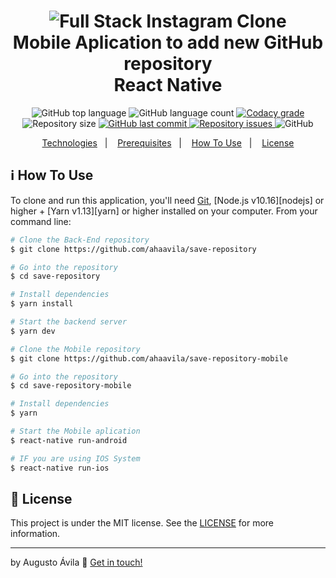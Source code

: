 <h1 align="center">
    <img alt="Full Stack Instagram Clone" src="https://skylab.rocketseat.com.br/api/files/1560759053914.svg" />
    <br>
    Mobile Aplication to add new GitHub repository <br />
    React Native
</h1>

<p align="center">
  <img alt="GitHub top language" src="https://img.shields.io/github/languages/top/ahaavila/save-repository.svg">
  
  <img alt="GitHub language count" src="https://img.shields.io/github/languages/count/ahaavila/save-repository.svg">
  
  <a href="https://www.codacy.com/app/ahaavila/save-repositoryk?utm_source=github.com&amp;utm_medium=referral&amp;utm_content=ahaavila/instagram-fullStack&amp;utm_campaign=Badge_Grade">
    <img alt="Codacy grade" src="https://img.shields.io/codacy/grade/4f87fc059ec846118f2ef2950200b13a.svg">
  </a>
  
  <img alt="Repository size" src="https://img.shields.io/github/repo-size/ahaavila/save-repository.svg">
  <a href="https://github.com/ahaavila/goStack-desafio01/commits/master">
    <img alt="GitHub last commit" src="https://img.shields.io/github/last-commit/ahaavila/save-repository.svg">
  </a>
  
  <a href="https://github.com/ahaavila/save-repository/issues">
    <img alt="Repository issues" src="https://img.shields.io/github/issues/ahaavila/save-repository.svg">
  </a>
  
  <img alt="GitHub" src="https://img.shields.io/github/license/ahaavila/save-repository"> 
  
</p>

<p align="center">
  <a href="#rocket-technologies">Technologies</a>&nbsp;&nbsp;&nbsp;|&nbsp;&nbsp;&nbsp;
  <a href="#warning-prerequisites">Prerequisites</a>&nbsp;&nbsp;&nbsp;|&nbsp;&nbsp;&nbsp;
  <a href="#information_source-how-to-use">How To Use</a>&nbsp;&nbsp;&nbsp;|&nbsp;&nbsp;&nbsp;
  <a href="#memo-license">License</a>
</p>

## :information_source: How To Use

To clone and run this application, you'll need [Git](https://git-scm.com), [Node.js v10.16][nodejs] or higher + [Yarn v1.13][yarn] or higher installed on your computer. From your command line:

```bash
# Clone the Back-End repository
$ git clone https://github.com/ahaavila/save-repository

# Go into the repository
$ cd save-repository

# Install dependencies
$ yarn install

# Start the backend server
$ yarn dev

# Clone the Mobile repository
$ git clone https://github.com/ahaavila/save-repository-mobile

# Go into the repository
$ cd save-repository-mobile

# Install dependencies
$ yarn

# Start the Mobile aplication
$ react-native run-android

# IF you are using IOS System
$ react-native run-ios

```

## :memo: License
This project is under the MIT license. See the [LICENSE](https://github.com/ahaavila/save-repository/blob/master/LICENSE) for more information.

---

by Augusto Ávila :wave: [Get in touch!](https://www.linkedin.com/in/ahaavila/)
